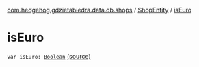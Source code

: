 [com.hedgehog.gdzietabiedra.data.db.shops](../index.md) / [ShopEntity](index.md) / [isEuro](./is-euro.md)

# isEuro

`var isEuro: `[`Boolean`](https://kotlinlang.org/api/latest/jvm/stdlib/kotlin/-boolean/index.html) [(source)](https://github.com/asvid/GdzieTaBiedra/tree/master/app/src/main/java/com/hedgehog/gdzietabiedra/data/repository/shops/ShopEntity.kt#L40)